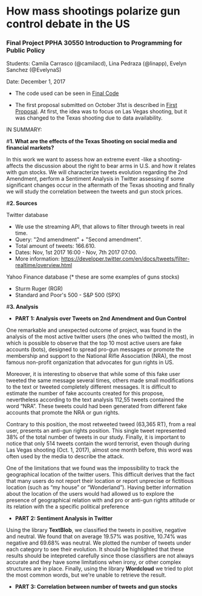 # How mass shootings polarize gun control debate in the US
### **Final Project PPHA 30550** Introduction to Programming for Public Policy

Students: Camila Carrasco (@camilacd), Lina Pedraza (@linapp), Evelyn Sanchez (@EvelynaS)

Date: December 1, 2017

* The code used can be seen in [Final Code](https://github.com/camilacd/Final-Project-2nd-Amendment/blob/master/Mass%20Shootings%20and%20Social%20Media.ipynb)

* The first proposal submitted on October 31st is described in [First Proposal](https://github.com/camilacd/Final-Project-2nd-Amendment/blob/master/Proposal_Oct31.pdf). At first, the idea was to focus on Las Vegas shooting, but it was changed to the Texas shooting due to data availability.

IN SUMMARY:

#**1. What are the effects of the Texas Shooting on social media and financial markets?**

In this work we want to assess how an extreme event -like a shooting- affects the discussion about the right to bear arms in U.S. and how it relates with gun stocks. We will characterize tweets evolution regarding the 2nd Amendment, perform a Sentiment Analysis in Twitter assessing if some significant changes occur in the aftermath of the Texas shooting and finally we will study the correlation between the tweets and gun stock prices. 

#**2. Sources**

Twitter database
- We use the streaming API, that allows to filter through tweets in real time.  
- Query: "2nd amendment" + "Second amendment".
- Total amount of tweets: 166.610.
- Dates: Nov, 1st 2017 16:00 - Nov, 7th 2017 07:00.
- More information: https://developer.twitter.com/en/docs/tweets/filter-realtime/overview.html

Yahoo Finance database (* these are some examples of guns stocks)
- Sturm Ruger (RGR)
- Standard and Poor's 500 - S&P 500 (SPX)

#**3. Analysis**

- **PART 1: Analysis over Tweets on 2nd Amendment and Gun Control**

One remarkable and unexpected outcome of project, was found in the analysis of the most active twitter users (the ones who twitted the most), in which is possible to observe that the top 10 most active users are fake accounts (bots), designed to spread pro-gun messages or promote the membership and support to the National Rifle Association (NRA), the most famous non-profit organization that advocates for gun rights in US. 

Moreover, it is interesting to observe that while some of this fake user tweeted the same message several times, others made small modifications to the text or tweeted completely different messages. It is difficult to estimate the number of fake accounts created for this propose, nevertheless according to the text analysis 112,55 tweets contained the word “NRA”. These tweets could had been generated from different fake accounts that promote the NRA or gun rights. 

Contrary to this position, the most retweeted tweed (63,365 RT), from a real user, presents an anti-gun rights position. This single tweet represented 38% of the total number of tweets in our study. Finally, it is important to notice that only 514 tweets contain the word terrorist, even though during Las Vegas shooting (Oct. 1, 2017), almost one month before, this word was often used by the media to describe the attack.

One of the limitations that we found was the impossibility to track the geographical location of the twitter users. This difficult derives that the fact that many users do not report their location or report unprecise or fictitious location (such as “my house” or “Wonderland”). Having better information about the location of the users would had allowed us to explore the presence of geographical relation with and pro or anti-gun rights attitude or its relation with the a specific political preference

- **PART 2: Sentiment Analysis in Twitter**

Using the library **TextBlob**, we classified the tweets in positive, negative and neutral. 
We found that on average 19.57% was positive, 10.74% was negative and 69.68% was neutral. We plotted the number of tweets under each category to see their evolution. It should be highlighted that these results should be intepreted carefully since those classifiers are not always accurate and they have some limitations when irony, or other complex structures are in place.   Finally, using the library **Wordcloud** we tried to plot the most common words, but we're unable to retrieve the result. 

- **PART 3: Correlation between number of tweets and gun stocks**
